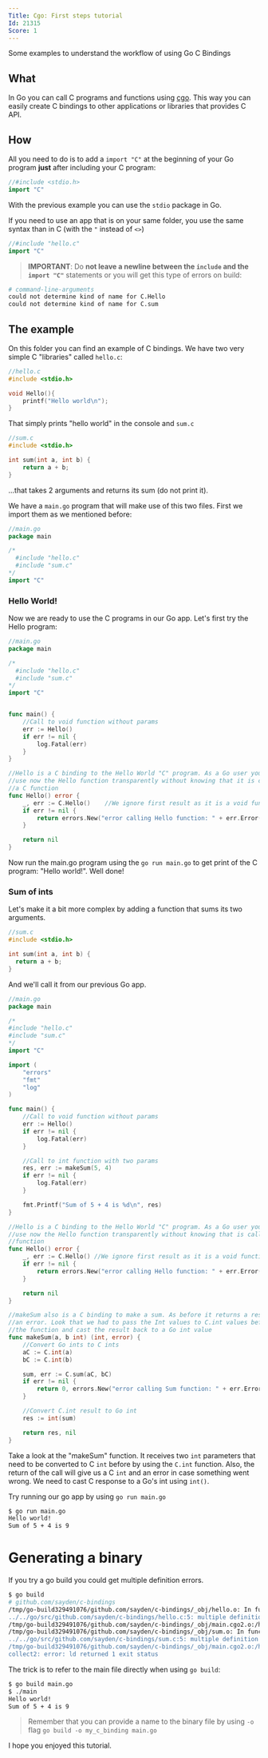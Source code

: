 ```yaml
---
Title: Cgo: First steps tutorial
Id: 21315
Score: 1
---
```

Some examples to understand the workflow of using Go C Bindings

## What
In Go you can call C programs and functions using [cgo](https://golang.org/cmd/cgo/). This way you can easily create C bindings to other applications or libraries that provides C API.

## How

All you need to do is to add a `import "C"` at the beginning of your Go program **just** after including your C program:

```go
//#include <stdio.h>
import "C"
```

With the previous example you can use the `stdio` package in Go.

If you need to use an app that is on your same folder, you use the same syntax than in C (with the `"` instead of `<>`)

```go
//#include "hello.c"
import "C"
```

> **IMPORTANT**: Do **not leave a newline between the `include` and the `import "C"`** statements or you will get this type of errors on build:

```bash
# command-line-arguments
could not determine kind of name for C.Hello
could not determine kind of name for C.sum
```

## The example
On this folder you can find an example of C bindings. We have two very simple C "libraries" called `hello.c`:

```c
//hello.c
#include <stdio.h>

void Hello(){
    printf("Hello world\n");
}
```

That simply prints "hello world" in the console and `sum.c`

```c
//sum.c
#include <stdio.h>

int sum(int a, int b) {
    return a + b;
}
```

...that takes 2 arguments and returns its sum (do not print it).

We have a `main.go` program that will make use of this two files. First we import them as we mentioned before:
```go
//main.go
package main

/*
  #include "hello.c"
  #include "sum.c"
*/
import "C"
```

### Hello World!

Now we are ready to use the C programs in our Go app. Let's first try the Hello program:

```go
//main.go
package main

/*
  #include "hello.c"
  #include "sum.c"
*/
import "C"


func main() {
    //Call to void function without params
    err := Hello()
    if err != nil {
        log.Fatal(err)
    }
}

//Hello is a C binding to the Hello World "C" program. As a Go user you could
//use now the Hello function transparently without knowing that it is calling
//a C function
func Hello() error {
    _, err := C.Hello()    //We ignore first result as it is a void function
    if err != nil {
        return errors.New("error calling Hello function: " + err.Error())
    }

    return nil
}
```

Now run the main.go program using the `go run main.go` to get print of the C program: "Hello world!". Well done!

### Sum of ints
Let's make it a bit more complex by adding a function that sums its two arguments.

```c
//sum.c
#include <stdio.h>

int sum(int a, int b) {
  return a + b;
}
```

And we'll call it from our previous Go app.

```go
//main.go
package main

/*
#include "hello.c"
#include "sum.c"
*/
import "C"

import (
    "errors"
    "fmt"
    "log"
)

func main() {
    //Call to void function without params
    err := Hello()
    if err != nil {
        log.Fatal(err)
    }

    //Call to int function with two params
    res, err := makeSum(5, 4)
    if err != nil {
        log.Fatal(err)
    }

    fmt.Printf("Sum of 5 + 4 is %d\n", res)
}

//Hello is a C binding to the Hello World "C" program. As a Go user you could
//use now the Hello function transparently without knowing that is calling a C
//function
func Hello() error {
    _, err := C.Hello() //We ignore first result as it is a void function
    if err != nil {
        return errors.New("error calling Hello function: " + err.Error())
    }

    return nil
}

//makeSum also is a C binding to make a sum. As before it returns a result and
//an error. Look that we had to pass the Int values to C.int values before using
//the function and cast the result back to a Go int value
func makeSum(a, b int) (int, error) {
    //Convert Go ints to C ints
    aC := C.int(a)
    bC := C.int(b)

    sum, err := C.sum(aC, bC)
    if err != nil {
        return 0, errors.New("error calling Sum function: " + err.Error())
    }

    //Convert C.int result to Go int
    res := int(sum)

    return res, nil
}
```

Take a look at the "makeSum" function. It receives two `int` parameters that need to be converted to C `int` before by using the `C.int` function.
Also, the return of the call will give us a C `int` and an error in case something went wrong. We need to cast C response to a Go's int using `int()`.

Try running our go app by using `go run main.go`

```bash
$ go run main.go
Hello world!
Sum of 5 + 4 is 9
```

# Generating a binary
If you try a go build you could get multiple definition errors.
```bash
$ go build
# github.com/sayden/c-bindings
/tmp/go-build329491076/github.com/sayden/c-bindings/_obj/hello.o: In function `Hello':
../../go/src/github.com/sayden/c-bindings/hello.c:5: multiple definition of `Hello'
/tmp/go-build329491076/github.com/sayden/c-bindings/_obj/main.cgo2.o:/home/mariocaster/go/src/github.com/sayden/c-bindings/hello.c:5: first defined here
/tmp/go-build329491076/github.com/sayden/c-bindings/_obj/sum.o: In function `sum':
../../go/src/github.com/sayden/c-bindings/sum.c:5: multiple definition of `sum`
/tmp/go-build329491076/github.com/sayden/c-bindings/_obj/main.cgo2.o:/home/mariocaster/go/src/github.com/sayden/c-bindings/sum.c:5: first defined here
collect2: error: ld returned 1 exit status
```

The trick is to refer to the main file directly when using `go build`:
```bash
$ go build main.go
$ ./main
Hello world!
Sum of 5 + 4 is 9
```

> Remember that you can provide a name to the binary file by using `-o` flag `go build -o my_c_binding main.go`

I hope you enjoyed this tutorial.
